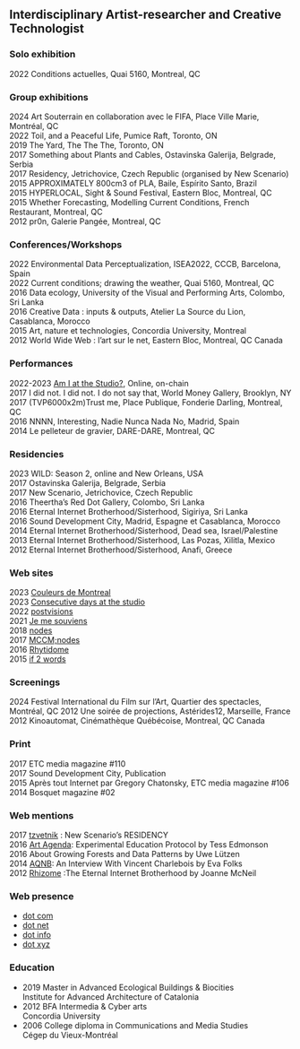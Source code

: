 ## Interdisciplinary Artist-researcher and Creative Technologist

### Solo exhibition
2022 Conditions actuelles, Quai 5160, Montreal, QC  
  
### Group exhibitions
2024 Art Souterrain en collaboration avec le FIFA, Place Ville Marie, Montréal, QC  
2022 Toil, and a Peaceful Life, Pumice Raft, Toronto, ON   
2019 The Yard, The The The, Toronto, ON  
2017 Something about Plants and Cables, Ostavinska Galerija, Belgrade, Serbia  
2017 Residency, Jetrichovice, Czech Republic (organised by New Scenario)  
2015 APPROXIMATELY 800cm3 of PLA, Baile, Espírito Santo, Brazil  
2015 HYPERLOCAL, Sight & Sound Festival, Eastern Bloc, Montreal, QC  
2015 Whether Forecasting, Modelling Current Conditions, French Restaurant, Montreal, QC  
2012 pr0n, Galerie Pangée, Montreal, QC  
  
### Conferences/Workshops
2022 Environmental Data Perceptualization, ISEA2022, CCCB, Barcelona, Spain  
2022 Current conditions; drawing the weather, Quai 5160, Montreal, QC  
2016 Data ecology, University of the Visual and Performing Arts, Colombo, Sri Lanka  
2016 Creative Data : inputs & outputs, Atelier La Source du Lion, Casablanca, Morocco  
2015 Art, nature et technologies, Concordia University, Montreal  
2012 World Wide Web : l’art sur le net, Eastern Bloc, Montreal, QC Canada  
  
### Performances
2022-2023 [Am I at the Studio?](https://vincent.charlebois.info/am-i/), Online, on-chain  
2017 I did not. I did not. I do not say that, World Money Gallery, Brooklyn, NY  
2017 (TVP6000x2m)Trust me, Place Publique, Fonderie Darling, Montreal, QC  
2016 NNNN, Interesting, Nadie Nunca Nada No, Madrid, Spain  
2014 Le pelleteur de gravier, DARE-DARE, Montreal, QC  
  
### Residencies
2023 WILD: Season 2, online and New Orleans, USA  
2017 Ostavinska Galerija, Belgrade, Serbia  
2017 New Scenario, Jetrichovice, Czech Republic  
2016 Theertha’s Red Dot Gallery, Colombo, Sri Lanka  
2016 Eternal Internet Brotherhood/Sisterhood, Sigiriya, Sri Lanka  
2016 Sound Development City, Madrid, Espagne et Casablanca, Morocco  
2014 Eternal Internet Brotherhood/Sisterhood, Dead sea, Israel/Palestine  
2013 Eternal Internet Brotherhood/Sisterhood, Las Pozas, Xilitla, Mexico  
2012 Eternal Internet Brotherhood/Sisterhood, Anafi, Greece  
  
### Web sites
2023 [Couleurs de Montreal](https://tripledoublev.com/couleur)  
2023 [Consecutive days at the studio](https://vincent.charlebois.info/consecutive-days/)  
2022 [postvisions](https://postvis.io)  
2021 [Je me souviens](https://www.couvre-feu.quebec/)  
2018 [nodes](https://vincentcharlebois.net//nodes.html)  
2017 [MCCM;nodes](https://tripledoublev.net)  
2016 [Rhytidome](https://tripledoublev.net/rhytidome)  
2015 [if 2 words](https://tripledoublev.com/scroll)  
  
### Screenings
2024 Festival International du Film sur l’Art, Quartier des spectacles, Montréal, QC
2012 Une soirée de projections, Astérides12, Marseille, France  
2012 Kinoautomat, Cinémathèque Québécoise, Montreal, QC Canada  
  
### Print
2017 ETC media magazine #110   
2017 Sound Development City, Publication  
2015 Après tout Internet par Gregory Chatonsky, ETC media magazine #106  
2014 Bosquet magazine #02  
  
### Web mentions
2017 [tzvetnik](https://tzvetnik.online/article/new-scenario-s-residency) : New Scenario’s RESIDENCY  
2016 [Art Agenda](https://www.art-agenda.com/criticism/239530/experimental-education-protocol): Experimental Education Protocol by Tess Edmonson  
2016 About Growing Forests and Data Patterns by Uwe Lützen  
2014 [AQNB](https://www.aqnb.com/2014/03/31/an-interview-with-vincent-charlebois/): An Interview With Vincent Charlebois by Eva Folks  
2012 [Rhizome](https://rhizome.org/editorial/2012/aug/27/eternal-internet-brotherhood/) :The Eternal Internet Brotherhood by Joanne McNeil  
  

### Web presence
- [dot com](https://vincentcharlebois.com)  
- [dot net](https://vincentcharlebois.net)  
- [dot info](https://vincent.charlebois.info)  
- [dot xyz](https://vncnt.xyz)  


### Education
- 2019 Master in Advanced Ecological Buildings & Biocities  
        Institute for Advanced Architecture of Catalonia  
- 2012 BFA Intermedia & Cyber arts  
        Concordia University  
- 2006 College diploma in Communications and Media Studies  
        Cégep du Vieux-Montréal  

